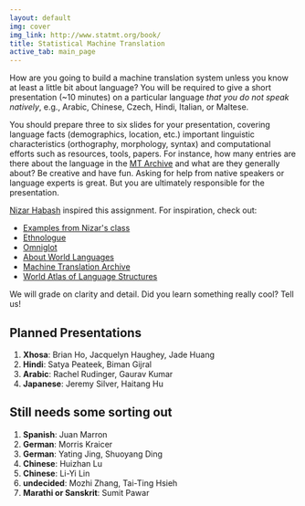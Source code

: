 ```yaml
---
layout: default
img: cover
img_link: http://www.statmt.org/book/
title: Statistical Machine Translation
active_tab: main_page 
---
```


How are you going to build a machine translation system unless you know at
least a little bit about language? You will be required to give 
a short presentation (~10 minutes) on a particular language <i>that you do 
not speak natively</i>, e.g., Arabic, Chinese, Czech, Hindi, Italian, or Maltese.

You should prepare three to six slides for your presentation, covering
language facts (demographics, location, etc.) important linguistic 
characteristics (orthography, morphology, syntax) and computational efforts 
such as resources, tools, papers. For instance,  how many entries are there
about the language in the [MT Archive](http://www.mt-archive.info/) 
and what are they generally about? Be creative and have fun. 
Asking for help from native speakers or language experts is great.
But you are ultimately responsible for the presentation.

[Nizar Habash](http://www.nizarhabash.com/) inspired this assignment.
For inspiration, check out:

* [Examples from Nizar's class](https://sites.google.com/site/comse6998machinetranslation/language-in-10-minutes)
* [Ethnologue](http://www.ethnologue.com/)
* [Omniglot](http://www.omniglot.com/)
* [About World Languages](http://www.aboutworldlanguages.com/)
* [Machine Translation Archive](http://www.mt-archive.info/)
* [World Atlas of Language Structures](http://wals.info/)

We will grade on clarity and detail. Did you learn 
something really cool? Tell us!

Planned Presentations
---------------------

1. **Xhosa**: Brian Ho, Jacquelyn Haughey, Jade Huang
2. **Hindi**: Satya Peateek, Biman Gijral
3. **Arabic**: Rachel Rudinger, Gaurav Kumar
2. **Japanese**: Jeremy Silver, Haitang Hu

Still needs some sorting out
----------------------------

1. **Spanish**: Juan Marron
4. **German**: Morris Kraicer
9. **German**: Yating Jing, Shuoyang Ding
5. **Chinese**: Huizhan Lu
7. **Chinese**: Li-Yi Lin
8. **undecided**: Mozhi Zhang, Tai-Ting Hsieh
10. **Marathi or Sanskrit**: Sumit Pawar








